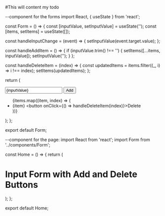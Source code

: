 #This will content my todo

--component for the forms
import React, { useState } from 'react';

const Form = () => {
  const [inputValue, setInputValue] = useState('');
  const [items, setItems] = useState([]);

  const handleInputChange = (event) => {
    setInputValue(event.target.value);
  };

  const handleAddItem = () => {
    if (inputValue.trim() !== '') {
      setItems([...items, inputValue]);
      setInputValue('');
    }
  };

  const handleDeleteItem = (index) => {
    const updatedItems = items.filter((_, i) => i !== index);
    setItems(updatedItems);
  };

  return (
    <div>
      <input type="text" value={inputValue} onChange={handleInputChange} />
      <button onClick={handleAddItem}>Add</button>
      <ul>
        {items.map((item, index) => (
          <li key={index}>
            {item}
            <button onClick={() => handleDeleteItem(index)}>Delete</button>
          </li>
        ))}
      </ul>
    </div>
  );
};

export default Form;

--component for the page:
import React from 'react';
import Form from '../components/Form';

const Home = () => {
  return (
    <div>
      <h1>Input Form with Add and Delete Buttons</h1>
      <Form />
    </div>
  );
};

export default Home;